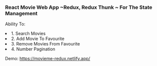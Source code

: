<h3>React Movie Web App ~Redux, Redux Thunk ~ For The State Management</h3>

Ability To:

<li>1. Search Movies</li>
<li>2. Add Movie To Favourite</li>
<li>3. Remove Movies From Favourite</li>
<li>4. Number Pagination</li>

Demo: https://movieme-redux.netlify.app/
